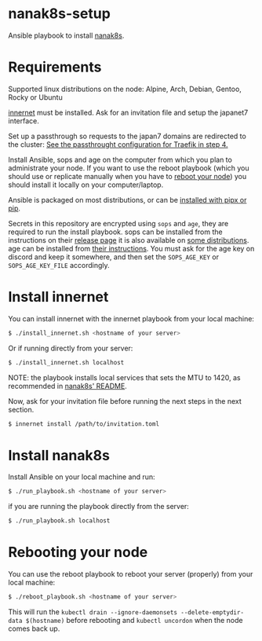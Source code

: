 # nanak8s-setup

Ansible playbook to install [nanak8s](https://github.com/Japan7/nanak8s).

# Requirements

Supported linux distributions on the node: Alpine, Arch, Debian, Gentoo, Rocky or Ubuntu

[innernet](https://github.com/tonarino/innernet) must be installed.
Ask for an invitation file and setup the japanet7 interface.

Set up a passthrough so requests to the japan7 domains are redirected to the cluster:
[See the passthrought configuration for Traefik in step
4.](https://github.com/Japan7/nanak8s#4-optional-setup-traefik-passthrough)

Install Ansible, sops and age on the computer from which you plan to administrate your node.
If you want to use the reboot playbook (which you should use or replicate
manually when you have to [reboot your node](#rebooting-your-node)) you should
install it locally on your computer/laptop.

Ansible is packaged on most distributions, or can be [installed with pipx or
pip](https://docs.ansible.com/ansible/latest/installation_guide/intro_installation.html).

Secrets in this repository are encrypted using `sops` and `age`, they are
required to run the install playbook.
sops can be installed from the instructions on their 
[release page](https://github.com/getsops/sops/releases/tag/v3.8.1) it is also
available on [some distributions](https://repology.org/project/sops/versions).
age can be installed from [their instructions](https://github.com/FiloSottile/age#installation).
You must ask for the age key on discord and keep it somewhere, and then set the
`SOPS_AGE_KEY` or `SOPS_AGE_KEY_FILE` accordingly.

# Install innernet

You can install innernet with the innernet playbook from your local machine:

```sh
$ ./install_innernet.sh <hostname of your server>
```

Or if running directly from your server:

```sh
$ ./install_innernet.sh localhost
```

NOTE: the playbook installs local services that sets the MTU to 1420, as
recommended in [nanak8s' README](https://github.com/Japan7/nanak8s#steps).

Now, ask for your invitation file before running the next steps in the next section.

```sh
$ innernet install /path/to/invitation.toml
```

# Install nanak8s

Install Ansible on your local machine and run:

```sh
$ ./run_playbook.sh <hostname of your server>
```

if you are running the playbook directly from the server:
```sh
$ ./run_playbook.sh localhost
```

# Rebooting your node

You can use the reboot playbook to reboot your server (properly) from your local machine:

```sh
$ ./reboot_playbook.sh <hostname of your server>
```

This will run the `kubectl drain --ignore-daemonsets --delete-emptydir-data $(hostname)`
before rebooting and `kubectl uncordon` when the node comes back up.
